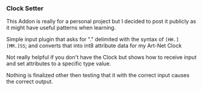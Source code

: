 ### Clock Setter

This Addon is really for a personal project but I decided to post it publicly as it might have useful patterns when learning.

Simple input plugin that asks for "." delimited with the syntax of `[HH.][MM.]SS`; and converts that into int8 attribute data for my Art-Net Clock

Not really helpful if you don't have the Clock but shows how to receive input and set attributes to a specific type value.

Nothing is finalized other then testing that it with the correct input causes the correct output.